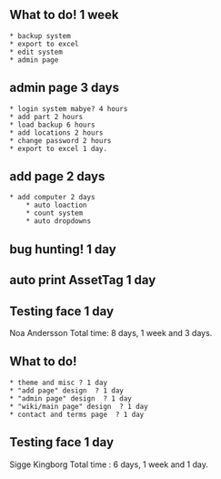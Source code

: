 ## What to do! 1 week
    * backup system
    * export to excel
    * edit system
    * admin page
    

## admin page 3 days
    * login system mabye? 4 hours
    * add part 2 hours
    * load backup 6 hours
    * add locations 2 hours
    * change password 2 hours
    * export to excel 1 day.


## add page 2 days
    * add computer 2 days
        * auto loaction
        * count system
        * auto dropdowns

## bug hunting! 1 day

## auto print AssetTag 1 day

## Testing face 1 day

Noa Andersson
Total time: 8 days, 1 week and 3 days.


## What to do!
    * theme and misc ? 1 day
    * "add page" design  ? 1 day
    * "admin page" design  ? 1 day
    * "wiki/main page" design  ? 1 day
    * contact and terms page  ? 1 day

## Testing face 1 day

Sigge Kingborg
Total time : 6 days, 1 week and 1 day.